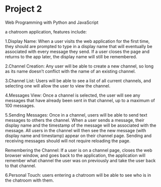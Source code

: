 # Project 2

Web Programming with Python and JavaScript

a chatroom application, features include:

1.Display Name: When a user visits the web application for the first time, they should are prompted to type in a display name that will eventually be associated with every message they  send. If a user closes the page and returns to the app later, the display name will still be remembered.

2.Channel Creation: Any user will be able to create a new channel, so long as its name doesn’t conflict with the name of an existing channel.

3.Channel List: Users will be able to see a list of all current channels, and selecting one will allow the user to view the channel.

4.Messages View: Once a channel is selected, the user will see any messages that have already been sent in that channel, up to a maximum of 100 messages. 

5.Sending Messages: Once in a channel, users will be able to send text messages to others the channel. When a user sends a message, their display name and the timestamp of the message will be associated with the message. All users in the channel will then see the new message (with display name and timestamp) appear on their channel page. Sending and receiving messages should will not require reloading the page.

Remembering the Channel: If a user is on a channel page, closes the web browser window, and goes back to the application, the application will remember what channel the user was on previously and take the user back to that channel.

6.Personal Touch: users entering a chatroom will be able to see who is in the chatroom with them.
